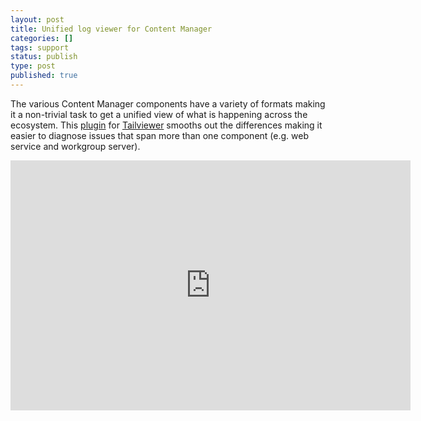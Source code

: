 ```yaml
---
layout: post
title: Unified log viewer for Content Manager
categories: []
tags: support
status: publish
type: post
published: true
---
```


The various Content Manager components have a variety of formats making it a non-trivial task to get a unified view of what is happening across the ecosystem. This [plugin](https://github.com/content-manager-sdk/Community/tree/master/Support/UnifiedLogViewer) for [Tailviewer](https://kittyfisto.github.io/Tailviewer/) smooths out the differences making it easier to diagnose issues that span more than one component (e.g. web service and workgroup server).

<iframe src="https://player.vimeo.com/video/383930803?app_id=122963&amp;wmode=opaque" width="640" height="400" frameborder="0" title="Power BI" allow="autoplay; fullscreen" allowfullscreen=""></iframe>
